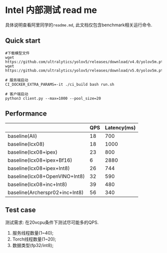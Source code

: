 # Intel 内部测试 read me

具体说明查看阿里同学的`readme.md`, 此文档仅包含benchmark相关运行命令.

## Quick start
``` shell
#下载模型文件
wget https://github.com/ultralytics/yolov5/releases/download/v4.0/yolov5m.pt
wget https://github.com/ultralytics/yolov5/releases/download/v5.0/yolov5m.pt

# 服务端启动
CI_DOCKER_EXTRA_PARAMS=-it ./ci_build bash run.sh

# 客户端启动
python3 client.py --max=1000 --pool_size=20
```

## Performance
|                                | QPS | Latency(ms) |
| ------------------------------ | --- | ----------- |
| baseline(Ali)                  | 18  | 700         |
| baseline(Icx08)                | 18  | 1000        |
| baseline(Icx08+ipex)           | 23  | 800         |
| baseline(Icx08+ipex+Bf16)      | 6   | 2880        |
| baseline(Icx08+ipex+Int8)      | 26  | 744         |
| baseline(Icx08+OpenVINO+Int8)  | 32  | 590         |
| baseline(Icx08+inc+Int8)       | 39  | 480         |
| baseline(Archerspr02+inc+Int8) | 56  | 340         |

## Test case
测试需求: 在20vcpu条件下测试尽可能多的QPS.
1. 服务线程数量(1~40);
2. Torch线程数量(1~20);
3. 数据类型(fp32/int8);


